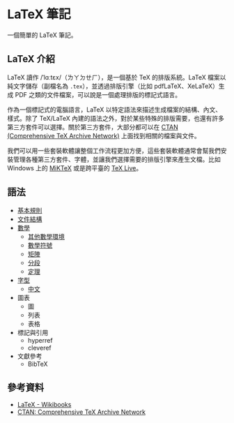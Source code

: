 # LaTeX 筆記
一個簡單的 LaTeX 筆記。

## LaTeX 介紹
LaTeX 讀作 /ˈlɑːtɛx/（ㄌㄚㄉㄝㄏ），是一個基於 TeX 的排版系統。LaTeX 檔案以純文字儲存（副檔名為 `.tex`），並透過排版引擎（比如 pdfLaTeX、XeLaTeX）生成 PDF 之類的文件檔案，可以說是一個處理排版的標記式語言。

作為一個標記式的電腦語言，LaTeX 以特定語法來描述生成檔案的結構、內文、樣式。除了 TeX/LaTeX 內建的語法之外，對於某些特殊的排版需要，也還有許多第三方套件可以選擇。關於第三方套件，大部分都可以在 [CTAN (Comprehensive TeX Archive Network)](https://www.ctan.org) 上面找到相關的檔案與文件。

我們可以用一些套裝軟體讓整個工作流程更加方便，這些套裝軟體通常會幫我們安裝管理各種第三方套件、字體，並讓我們選擇需要的排版引擎來產生文檔。比如 Windows 上的 [MiKTeX](https://miktex.org) 或是跨平臺的 [TeX Live](https://www.tug.org/texlive/)。

## 語法
- [基本規則](basics.md)
- [文件結構](document_structure.md)
- [數學](math/math.md)
  - [其他數學環境](math/math_environments.md)
  - [數學符號](math/math_symbols.md)
  - [矩陣](math/math_matrices.md)
  - [分段](math/math_cases.md)
  - [定理](math/math_theorems.md)
- [字型](font/font.md)
  - [中文](font/CJK.md)
- 圖表
  - 圖
  - 列表
  - 表格
- 標記與引用
  - hyperref
  - cleveref
- 文獻參考
  - BibTeX

## 參考資料
- [LaTeX - Wikibooks](https://en.wikibooks.org/wiki/LaTeX)
- [CTAN: Comprehensive TeX Archive Network](https://www.ctan.org)

